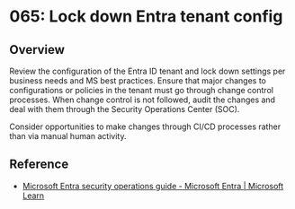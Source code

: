 # 065: Lock down Entra tenant config

## Overview

Review the configuration of the Entra ID tenant and lock down settings per business needs and MS best practices. Ensure that major changes to configurations or policies in the tenant must go through change control processes. When change control is not followed, audit the changes and deal with them through the Security Operations Center (SOC).

Consider opportunities to make changes through CI/CD processes rather than via manual human activity.

## Reference

* [Microsoft Entra security operations guide - Microsoft Entra | Microsoft Learn](https://learn.microsoft.com/en-us/entra/architecture/security-operations-introduction)
